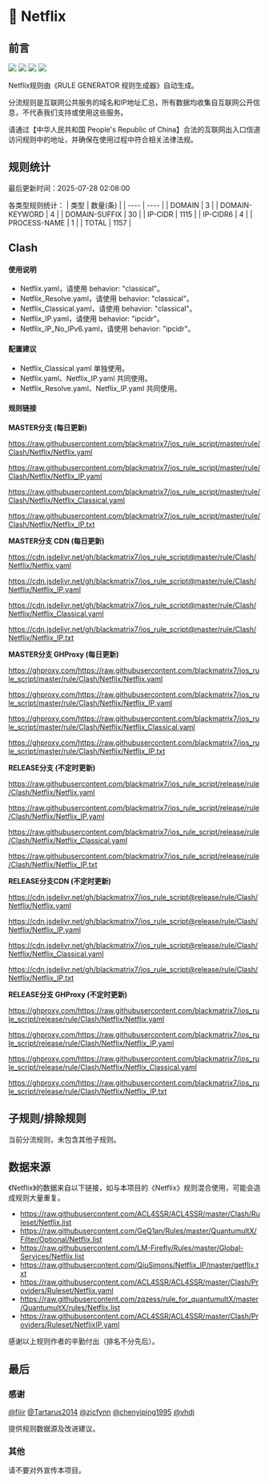 # 🧸 Netflix

## 前言

![](https://shields.io/badge/-移除重复规则-ff69b4) ![](https://shields.io/badge/-DOMAIN--SUFFIX间合并-critical) ![](https://shields.io/badge/-DOMAIN--SUFFIX与DOMAIN--KEYWORD合并-blue) ![](https://shields.io/badge/-IP--CIDR(6)合并-blueviolet) 

Netflix规则由《RULE GENERATOR 规则生成器》自动生成。

分流规则是互联网公共服务的域名和IP地址汇总，所有数据均收集自互联网公开信息，不代表我们支持或使用这些服务。

请通过【中华人民共和国 People's Republic of China】合法的互联网出入口信道访问规则中的地址，并确保在使用过程中符合相关法律法规。

## 规则统计

最后更新时间：2025-07-28 02:08:00

各类型规则统计：
| 类型 | 数量(条)  | 
| ---- | ----  |
| DOMAIN | 3  | 
| DOMAIN-KEYWORD | 4  | 
| DOMAIN-SUFFIX | 30  | 
| IP-CIDR | 1115  | 
| IP-CIDR6 | 4  | 
| PROCESS-NAME | 1  | 
| TOTAL | 1157  | 


## Clash 

#### 使用说明
- Netflix.yaml，请使用 behavior: "classical"。
- Netflix_Resolve.yaml，请使用 behavior: "classical"。
- Netflix_Classical.yaml，请使用 behavior: "classical"。
- Netflix_IP.yaml，请使用 behavior: "ipcidr"。
- Netflix_IP_No_IPv6.yaml，请使用 behavior: "ipcidr"。

#### 配置建议
- Netflix_Classical.yaml 单独使用。
- Netflix.yaml、Netflix_IP.yaml 共同使用。
- Netflix_Resolve.yaml、Netflix_IP.yaml 共同使用。

#### 规则链接
**MASTER分支 (每日更新)**

https://raw.githubusercontent.com/blackmatrix7/ios_rule_script/master/rule/Clash/Netflix/Netflix.yaml

https://raw.githubusercontent.com/blackmatrix7/ios_rule_script/master/rule/Clash/Netflix/Netflix_IP.yaml

https://raw.githubusercontent.com/blackmatrix7/ios_rule_script/master/rule/Clash/Netflix/Netflix_Classical.yaml

https://raw.githubusercontent.com/blackmatrix7/ios_rule_script/master/rule/Clash/Netflix/Netflix_IP.txt

**MASTER分支 CDN (每日更新)**

https://cdn.jsdelivr.net/gh/blackmatrix7/ios_rule_script@master/rule/Clash/Netflix/Netflix.yaml

https://cdn.jsdelivr.net/gh/blackmatrix7/ios_rule_script@master/rule/Clash/Netflix/Netflix_IP.yaml

https://cdn.jsdelivr.net/gh/blackmatrix7/ios_rule_script@master/rule/Clash/Netflix/Netflix_Classical.yaml

https://cdn.jsdelivr.net/gh/blackmatrix7/ios_rule_script@master/rule/Clash/Netflix/Netflix_IP.txt

**MASTER分支 GHProxy (每日更新)**

https://ghproxy.com/https://raw.githubusercontent.com/blackmatrix7/ios_rule_script/master/rule/Clash/Netflix/Netflix.yaml

https://ghproxy.com/https://raw.githubusercontent.com/blackmatrix7/ios_rule_script/master/rule/Clash/Netflix/Netflix_IP.yaml

https://ghproxy.com/https://raw.githubusercontent.com/blackmatrix7/ios_rule_script/master/rule/Clash/Netflix/Netflix_Classical.yaml

https://ghproxy.com/https://raw.githubusercontent.com/blackmatrix7/ios_rule_script/master/rule/Clash/Netflix/Netflix_IP.txt

**RELEASE分支 (不定时更新)**

https://raw.githubusercontent.com/blackmatrix7/ios_rule_script/release/rule/Clash/Netflix/Netflix.yaml

https://raw.githubusercontent.com/blackmatrix7/ios_rule_script/release/rule/Clash/Netflix/Netflix_IP.yaml

https://raw.githubusercontent.com/blackmatrix7/ios_rule_script/release/rule/Clash/Netflix/Netflix_Classical.yaml

https://raw.githubusercontent.com/blackmatrix7/ios_rule_script/release/rule/Clash/Netflix/Netflix_IP.txt

**RELEASE分支CDN (不定时更新)**

https://cdn.jsdelivr.net/gh/blackmatrix7/ios_rule_script@release/rule/Clash/Netflix/Netflix.yaml

https://cdn.jsdelivr.net/gh/blackmatrix7/ios_rule_script@release/rule/Clash/Netflix/Netflix_IP.yaml

https://cdn.jsdelivr.net/gh/blackmatrix7/ios_rule_script@release/rule/Clash/Netflix/Netflix_Classical.yaml

https://cdn.jsdelivr.net/gh/blackmatrix7/ios_rule_script@release/rule/Clash/Netflix/Netflix_IP.txt

**RELEASE分支 GHProxy (不定时更新)**

https://ghproxy.com/https://raw.githubusercontent.com/blackmatrix7/ios_rule_script/release/rule/Clash/Netflix/Netflix.yaml

https://ghproxy.com/https://raw.githubusercontent.com/blackmatrix7/ios_rule_script/release/rule/Clash/Netflix/Netflix_IP.yaml

https://ghproxy.com/https://raw.githubusercontent.com/blackmatrix7/ios_rule_script/release/rule/Clash/Netflix/Netflix_Classical.yaml

https://ghproxy.com/https://raw.githubusercontent.com/blackmatrix7/ios_rule_script/release/rule/Clash/Netflix/Netflix_IP.txt

## 子规则/排除规则


当前分流规则，未包含其他子规则。

## 数据来源

《Netflix》的数据来自以下链接，如与本项目的《Netflix》规则混合使用，可能会造成规则大量重复。

- https://raw.githubusercontent.com/ACL4SSR/ACL4SSR/master/Clash/Ruleset/Netflix.list
- https://raw.githubusercontent.com/GeQ1an/Rules/master/QuantumultX/Filter/Optional/Netflix.list
- https://raw.githubusercontent.com/LM-Firefly/Rules/master/Global-Services/Netflix.list
- https://raw.githubusercontent.com/QiuSimons/Netflix_IP/master/getflix.txt
- https://raw.githubusercontent.com/ACL4SSR/ACL4SSR/master/Clash/Providers/Ruleset/Netflix.yaml
- https://raw.githubusercontent.com/zqzess/rule_for_quantumultX/master/QuantumultX/rules/Netflix.list
- https://raw.githubusercontent.com/ACL4SSR/ACL4SSR/master/Clash/Providers/Ruleset/NetflixIP.yaml


感谢以上规则作者的辛勤付出（排名不分先后）。

## 最后

### 感谢

[@fiiir](https://github.com/fiiir) [@Tartarus2014](https://github.com/Tartarus2014) [@zjcfynn](https://github.com/zjcfynn) [@chenyiping1995](https://github.com/chenyiping1995) [@vhdj](https://github.com/vhdj)

提供规则数据源及改进建议。

### 其他

请不要对外宣传本项目。